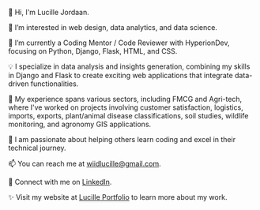 👋 Hi, I'm Lucille Jordaan.

👀 I’m interested in web design, data analytics, and data science.

🌱 I’m currently a Coding Mentor / Code Reviewer with HyperionDev, focusing on Python, Django, Flask, HTML, and CSS.

💡 I specialize in data analysis and insights generation, combining my skills in Django and Flask to create exciting web applications that integrate data-driven functionalities.

💼 My experience spans various sectors, including FMCG and Agri-tech, where I've worked on projects involving customer satisfaction, logistics, imports, exports, plant/animal disease classifications, soil studies, wildlife monitoring, and agronomy GIS applications.

💬 I am passionate about helping others learn coding and excel in their technical journey.

📫 You can reach me at wiidlucille@gmail.com.

🔗 Connect with me on [LinkedIn](https://www.linkedin.com/in/lucille-jordaan-25ba7977/).

✨ Visit my website at [Lucille Portfolio](https://lu-sketch.github.io/lucille_portfolio.github.io/) to learn more about my work.

